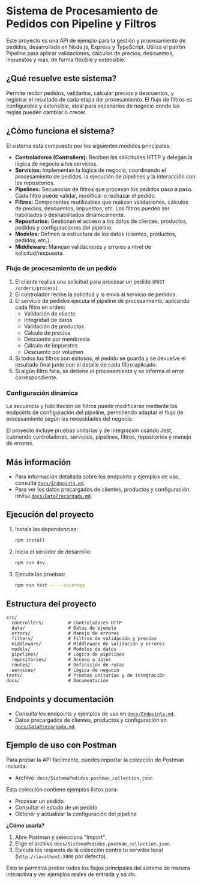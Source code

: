 # Sistema de Procesamiento de Pedidos con Pipeline y Filtros

Este proyecto es una API de ejemplo para la gestión y procesamiento de pedidos, desarrollada en Node.js, Express y TypeScript. Utiliza el patrón Pipeline para aplicar validaciones, cálculos de precios, descuentos, impuestos y más, de forma flexible y extensible.

## ¿Qué resuelve este sistema?

Permite recibir pedidos, validarlos, calcular precios y descuentos, y registrar el resultado de cada etapa del procesamiento. El flujo de filtros es configurable y extensible, ideal para escenarios de negocio donde las reglas pueden cambiar o crecer.

## ¿Cómo funciona el sistema?

El sistema está compuesto por los siguientes módulos principales:

- **Controladores (Controllers):** Reciben las solicitudes HTTP y delegan la lógica de negocio a los servicios.
- **Servicios:** Implementan la lógica de negocio, coordinando el procesamiento de pedidos, la ejecución de pipelines y la interacción con los repositorios.
- **Pipelines:** Secuencias de filtros que procesan los pedidos paso a paso. Cada filtro puede validar, modificar o rechazar el pedido.
- **Filtros:** Componentes reutilizables que realizan validaciones, cálculos de precios, descuentos, impuestos, etc. Los filtros pueden ser habilitados o deshabilitados dinámicamente.
- **Repositorios:** Gestionan el acceso a los datos de clientes, productos, pedidos y configuraciones del pipeline.
- **Modelos:** Definen la estructura de los datos (clientes, productos, pedidos, etc.).
- **Middleware:** Manejan validaciones y errores a nivel de solicitud/respuesta.

### Flujo de procesamiento de un pedido

1. El cliente realiza una solicitud para procesar un pedido (`POST /orders/process`).
2. El controlador recibe la solicitud y la envía al servicio de pedidos.
3. El servicio de pedidos ejecuta el pipeline de procesamiento, aplicando cada filtro en orden:
   - Validación de cliente
   - Integridad de datos
   - Validación de productos
   - Cálculo de precios
   - Descuento por membresía
   - Cálculo de impuestos
   - Descuento por volumen
4. Si todos los filtros son exitosos, el pedido se guarda y se devuelve el resultado final junto con el detalle de cada filtro aplicado.
5. Si algún filtro falla, se detiene el procesamiento y se informa el error correspondiente.

### Configuración dinámica

La secuencia y habilitación de filtros puede modificarse mediante los endpoints de configuración del pipeline, permitiendo adaptar el flujo de procesamiento según las necesidades del negocio.

El proyecto incluye pruebas unitarias y de integración usando Jest, cubriendo controladores, servicios, pipelines, filtros, repositorios y manejo de errores.



## Más información

- Para información detallada sobre los endpoints y ejemplos de uso, consulta [`docs/Endpoints.md`](docs/Endpoints.md).
- Para ver los datos precargados de clientes, productos y configuración, revisa [`docs/DataPrecargada.md`](docs/DataPrecargada.md).

## Ejecución del proyecto

1. Instala las dependencias:
   ```bash
   npm install
   ```
2. Inicia el servidor de desarrollo:
   ```bash
   npm run dev
   ```
3. Ejecuta las pruebas:
   ```bash
   npm run test -- --coverage
   ```

## Estructura del proyecto

```
src/
  controllers/         # Controladores HTTP
  data/                # Datos de ejemplo
  errors/              # Manejo de errores
  filters/             # Filtros de validación y precios
  middleware/          # Middleware de validación y errores
  models/              # Modelos de datos
  pipelines/           # Lógica de pipelines
  repositories/        # Acceso a datos
  routes/              # Definición de rutas
  services/            # Lógica de negocio
tests/                 # Pruebas unitarias y de integración
docs/                  # Documentación
```

## Endpoints y documentación

- Consulta los endpoints y ejemplos de uso en [`docs/Endpoints.md`](docs/Endpoints.md).
- Datos precargados de clientes, productos y configuración en [`docs/DataPrecargada.md`](docs/DataPrecargada.md).

## Ejemplo de uso con Postman

Para probar la API fácilmente, puedes importar la colección de Postman incluida:

- Archivo: `docs/SistemaPedidos.postman_collection.json`

Esta colección contiene ejemplos listos para:

- Procesar un pedido
- Consultar el estado de un pedido
- Obtener y actualizar la configuración del pipeline

**¿Cómo usarla?**

1. Abre Postman y selecciona "Import".
2. Elige el archivo `docs/SistemaPedidos.postman_collection.json`.
3. Ejecuta los requests de la colección contra tu servidor local (`http://localhost:3000` por defecto).

Esto te permitirá probar todos los flujos principales del sistema de manera interactiva y ver ejemplos reales de entrada y salida.
